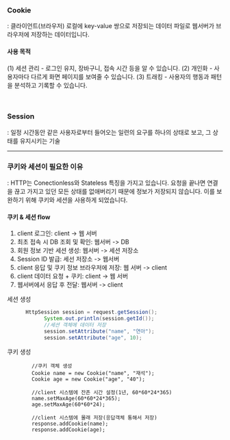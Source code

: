 
### Cookie

:  클라이언트(브라우저) 로컬에 key-value 쌍으로 저장되는 데이터 파일로 웹서버가 브라우저에 저장하는 데이터입니다. 


#### 사용 목적

(1) 세션 관리 - 로그인 유지, 장바구니, 접속 시간 등을 알 수 있습니다.
(2) 개인화 - 사용자마다 다르게 화면 페이지를 보여줄 수 있습니다.
(3) 트래킹 - 사용자의 행동과 패턴을 분석하고 기록할 수 있습니다.

<br>

### Session

: 일정 시간동안 같은 사용자로부터 들어오는 일련의 요구를 하나의 상태로 보고, 그 상태를 유지시키는 기술

----

### 쿠키와 세션이 필요한 이유 

: HTTP는 Conectionless와 Stateless 특징을 가지고 있습니다. 요청을 끝나면 연결을 끊고 가지고 있던 모든 상태를 없애버리기 때문에 정보가 저장되지 않습니다. 이를 보완하기 위해 쿠키와 세션을 사용하게 되었습니다.


#### 쿠키 & 세션 flow

1. client 로그인: client -> 웹 서버 
2. 최초 접속 시 DB 조회 및 확인: 웹서버 -> DB
3. 회원 정보 기반 세션 생성: 웹서버 -> 세션 저장소
4. Session ID 발급: 세선 저장소 -> 웹서버
5. client 응답 및 쿠키 정보 브라우저에 저장: 웹 서버 -> client
6. client 데이터 요청 + 쿠키: client -> 웹 서버
7. 웹서버에서 응답 후 전달: 웹서버 -> client

세션 생성

```java
      HttpSession session = request.getSession(); 
			System.out.println(session.getId()); 
			//세션 객체에 데이터 저장
			session.setAttribute("name", "연아");
			session.setAttribute("age", 10);
```

쿠키 생성

			//쿠키 객체 생성
			Cookie name = new Cookie("name", "재석");
			Cookie age = new Cookie("age", "40");
			
			//client 시스템에 잔존 시간 설정(1년, 60*60*24*365)
			name.setMaxAge(60*60*24*365);
			age.setMaxAge(60*60*24);
			
			//client 시스템에 몰래 저장(응답객체 통해서 저장)
			response.addCookie(name);
			response.addCookie(age);
